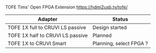 TOFE Tims' Open FPGA Extension https://hdmi2usb.tv/tofe/


|Adapter|Status|
|-------|------|
|TOFE 1X full to CRUVI LS passive | Design started |
|TOFE 1X half to CRUVI LS passive | Planned |
|TOFE 1X to CRUVI Smart | Planning, select FPGA ? |

